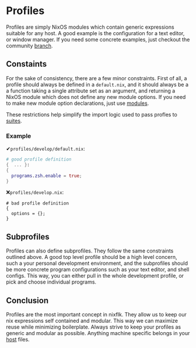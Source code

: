 # Profiles
Profiles are simply NixOS modules which contain generic expressions suitable
for any host. A good example is the configuration for a text editor, or
window manager. If you need some concrete examples, just checkout the
community [branch](https://github.com/nrdxp/nixflk/tree/community/profiles).

## Constaints
For the sake of consistency, there are a few minor constraints. First of all, a
profile should always be defined in a `default.nix`, and it should always be a
a function taking a single attribute set as an argument, and returning a NixOS
module which does not define any new module options. If you need to make new
module option declarations, just use [modules](./modules).

These restrictions help simplify the import logic used to pass profles to
[suites](./suites).

### Example
✔`profiles/develop/default.nix`:
```nix
# good profile definition
{  ... }:
{
  programs.zsh.enable = true;
}
```

❌`profiles/develop.nix`:
```
# bad profile definition
{
  options = {};
}
```

## Subprofiles
Profiles can also define subprofiles. They follow the same constraints outlined
above. A good top level profile should be a high level concern, such a your
personal development environment, and the subprofiles should be more concrete
program configurations such as your text editor, and shell configs. This way,
you can either pull in the whole development profile, or pick and choose
individual programs.

## Conclusion
Profiles are the most important concept in nixflk. They allow us to keep our
nix expressions self contained and modular. This way we can maximize reuse
while minimizing boilerplate. Always strive to keep your profiles as generic
and modular as possible. Anything machine specific belongs in your
[host](./hosts) files.
